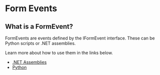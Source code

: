 # Form Events

## What is a FormEvent?
FormEvents are events defined by the IFormEvent interface. These can be Python scripts or .NET assemblies.

Learn more about how to use them in the links below.
 - [.NET Assemblies](/articles/form_events/net.md) 
 - [Python](/articles/form_events/python.md)
